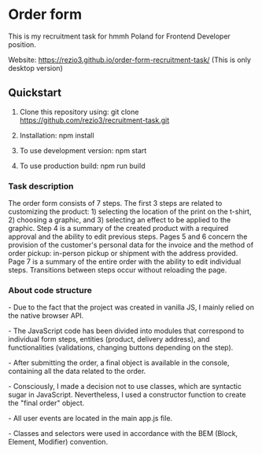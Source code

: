 # Order form

This is my recruitment task for hmmh Poland for Frontend Developer position.

Website: https://rezio3.github.io/order-form-recruitment-task/
(This is only desktop version)

## Quickstart

1. Clone this repository using:
   git clone https://github.com/rezio3/recruitment-task.git

2. Installation:
   npm install

3. To use development version:
   npm start

4. To use production build:
   npm run build

### Task description

The order form consists of 7 steps. The first 3 steps are related to customizing the product: 1) selecting the location of the print on the t-shirt, 2) choosing a graphic, and 3) selecting an effect to be applied to the graphic.
Step 4 is a summary of the created product with a required approval and the ability to edit previous steps. Pages 5 and 6 concern the provision of the customer's personal data for the invoice and the method of order pickup: in-person pickup or shipment with the address provided. Page 7 is a summary of the entire order with the ability to edit individual steps. Transitions between steps occur without reloading the page.

### About code structure

\- Due to the fact that the project was created in vanilla JS, I mainly relied on the native browser API.

\- The JavaScript code has been divided into modules that correspond to individual form steps, entities (product, delivery address), and functionalities (validations, changing buttons depending on the step).

\- After submitting the order, a final object is available in the console, containing all the data related to the order.

\- Consciously, I made a decision not to use classes, which are syntactic sugar in JavaScript. Nevertheless, I used a constructor function to create the "final order" object.

\- All user events are located in the main app.js file.

\- Classes and selectors were used in accordance with the BEM (Block, Element, Modifier) convention.
